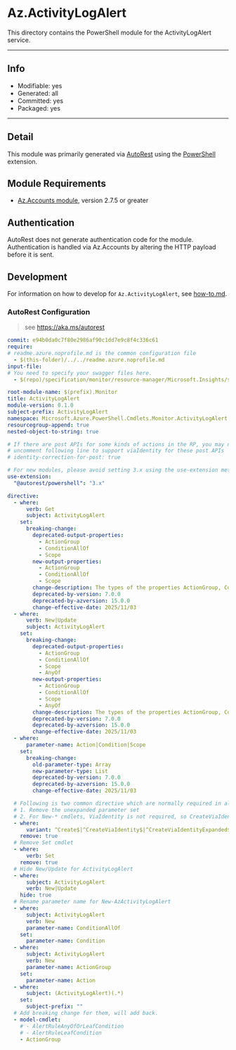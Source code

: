<!-- region Generated -->
# Az.ActivityLogAlert
This directory contains the PowerShell module for the ActivityLogAlert service.

---
## Info
- Modifiable: yes
- Generated: all
- Committed: yes
- Packaged: yes

---
## Detail
This module was primarily generated via [AutoRest](https://github.com/Azure/autorest) using the [PowerShell](https://github.com/Azure/autorest.powershell) extension.

## Module Requirements
- [Az.Accounts module](https://www.powershellgallery.com/packages/Az.Accounts/), version 2.7.5 or greater

## Authentication
AutoRest does not generate authentication code for the module. Authentication is handled via Az.Accounts by altering the HTTP payload before it is sent.

## Development
For information on how to develop for `Az.ActivityLogAlert`, see [how-to.md](how-to.md).
<!-- endregion -->

### AutoRest Configuration
> see https://aka.ms/autorest
``` yaml
commit: e94b0da0c7f80e2986af90c1dd7e9c8f4c336c61
require:
# readme.azure.noprofile.md is the common configuration file
  - $(this-folder)/../../readme.azure.noprofile.md
input-file:
# You need to specify your swagger files here.
  - $(repo)/specification/monitor/resource-manager/Microsoft.Insights/stable/2020-10-01/activityLogAlerts_API.json

root-module-name: $(prefix).Monitor
title: ActivityLogAlert
module-version: 0.1.0
subject-prefix: ActivityLogAlert
namespace: Microsoft.Azure.PowerShell.Cmdlets.Monitor.ActivityLogAlert
resourcegroup-append: true
nested-object-to-string: true

# If there are post APIs for some kinds of actions in the RP, you may need to 
# uncomment following line to support viaIdentity for these post APIs
# identity-correction-for-post: true

# For new modules, please avoid setting 3.x using the use-extension method and instead, use 4.x as the default option
use-extension:
  "@autorest/powershell": "3.x"

directive:
  - where:
      verb: Get
      subject: ActivityLogAlert
    set:
      breaking-change:
        deprecated-output-properties:
          - ActionGroup
          - ConditionAllOf
          - Scope
        new-output-properties:
          - ActionGroup
          - ConditionAllOf
          - Scope
        change-description: The types of the properties ActionGroup, ConditionAllOf and Scope will be changed from single object or fixed array to 'List'.
        deprecated-by-version: 7.0.0
        deprecated-by-azversion: 15.0.0
        change-effective-date: 2025/11/03
  - where:
      verb: New|Update
      subject: ActivityLogAlert
    set:
      breaking-change:
        deprecated-output-properties:
          - ActionGroup
          - ConditionAllOf
          - Scope
          - AnyOf
        new-output-properties:
          - ActionGroup
          - ConditionAllOf
          - Scope
          - AnyOf
        change-description: The types of the properties ActionGroup, ConditionAllOf, Scope and AnyOf will be changed from single object or fixed array to 'List'.
        deprecated-by-version: 7.0.0
        deprecated-by-azversion: 15.0.0
        change-effective-date: 2025/11/03
  - where:
      parameter-name: Action|Condition|Scope
    set:
      breaking-change:
        old-parameter-type: Array
        new-parameter-type: List
        deprecated-by-version: 7.0.0
        deprecated-by-azversion: 15.0.0
        change-effective-date: 2025/11/03

  # Following is two common directive which are normally required in all the RPs
  # 1. Remove the unexpanded parameter set
  # 2. For New-* cmdlets, ViaIdentity is not required, so CreateViaIdentityExpanded is removed as well
  - where:
      variant: ^Create$|^CreateViaIdentity$|^CreateViaIdentityExpanded$|^Update$|^UpdateViaIdentity$
    remove: true
  # Remove Set cmdlet
  - where:
      verb: Set
    remove: true
  # Hide New/Update for ActivityLogAlert
  - where:
      subject: ActivityLogAlert
      verb: New|Update
    hide: true
  # Rename parameter name for New-AzActivityLogAlert
  - where:
      subject: ActivityLogAlert
      verb: New
      parameter-name: ConditionAllOf
    set:
      parameter-name: Condition
  - where:
      subject: ActivityLogAlert
      verb: New
      parameter-name: ActionGroup
    set:
      parameter-name: Action
  - where:
      subject: (ActivityLogAlert)(.*)
    set:
      subject-prefix: ""
  # Add breaking change for them, will add back. 
  - model-cmdlet:
    # - AlertRuleAnyOfOrLeafCondition
    # - AlertRuleLeafCondition
    - ActionGroup
```
